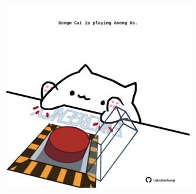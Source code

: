 <!-- built at 19/11/2024, 24:01:29 UTC -->
<p align="center">
  <img width="500" height="500" src="./ReadmeImage.svg">
</p>
